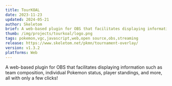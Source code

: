 ```yaml
---
title: TourKOAL
date: 2023-11-23
updated: 2024-05-21
author: Skeletom
brief: A web-based plugin for OBS that facilitates displaying information such as team composition, individual Pokemon status, player standings, and more, all with only a few clicks!
thumb: /img/projects/tourkoal/logo.png
tags: pokemon,vgc,javascript,web,open source,obs,streaming
release: https://www.skeletom.net/pkmn/tournament-overlay/
version: v1.3.2
platforms: Web
---
```


A web-based plugin for OBS that facilitates displaying information such as team composition, individual Pokemon status, player standings, and more, all with only a few clicks!

<!--more-->


